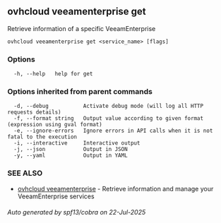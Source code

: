 ## ovhcloud veeamenterprise get

Retrieve information of a specific VeeamEnterprise

```
ovhcloud veeamenterprise get <service_name> [flags]
```

### Options

```
  -h, --help   help for get
```

### Options inherited from parent commands

```
  -d, --debug           Activate debug mode (will log all HTTP requests details)
  -f, --format string   Output value according to given format (expression using gval format)
  -e, --ignore-errors   Ignore errors in API calls when it is not fatal to the execution
  -i, --interactive     Interactive output
  -j, --json            Output in JSON
  -y, --yaml            Output in YAML
```

### SEE ALSO

* [ovhcloud veeamenterprise](ovhcloud_veeamenterprise.md)	 - Retrieve information and manage your VeeamEnterprise services

###### Auto generated by spf13/cobra on 22-Jul-2025
